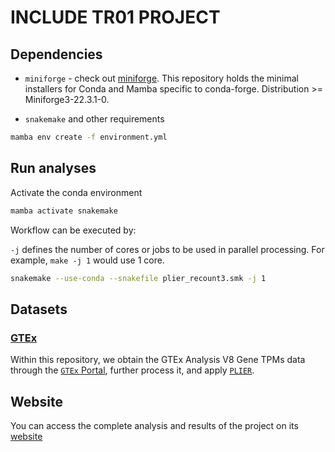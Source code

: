 # INCLUDE TR01 PROJECT

## Dependencies

*  `miniforge` - check out [miniforge](https://github.com/conda-forge/miniforge). This repository holds the minimal installers for Conda and Mamba specific to conda-forge. Distribution >= Miniforge3-22.3.1-0.

* `snakemake` and other requirements

``` bash
mamba env create -f environment.yml
```

## Run analyses

Activate the conda environment

``` bash
mamba activate snakemake
```

Workflow can be executed by:

`-j` defines the number of cores or jobs to be used in parallel processing. For example, `make -j 1` would use 1 core.

``` bash
snakemake --use-conda --snakefile plier_recount3.smk -j 1
```

## Datasets

### [GTEx](https://gtexportal.org/home/)

Within this repository, we obtain the GTEx Analysis V8 Gene TPMs data through the [`GTEx` Portal](https://gtexportal.org/home/), further process it, and apply [`PLIER`](https://github.com/wgmao/PLIER).

## Website

You can access the complete analysis and results of the project on its [website](https://pivlab.github.io/plier_recount3/)

